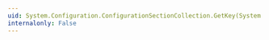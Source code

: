 ```yaml
---
uid: System.Configuration.ConfigurationSectionCollection.GetKey(System.Int32)
internalonly: False
---
```

